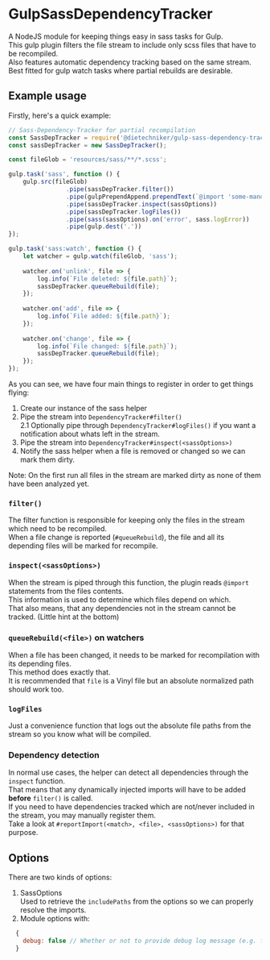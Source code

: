 # GulpSassDependencyTracker

A NodeJS module for keeping things easy in sass tasks for Gulp.  
This gulp plugin filters the file stream to include only scss files that have to be recompiled.  
Also features automatic dependency tracking based on the same stream.  
Best fitted for gulp watch tasks where partial rebuilds are desirable.

## Example usage

Firstly, here's a quick example:

```js
// Sass-Dependency-Tracker for partial recompilation
const SassDepTracker = require('@dietechniker/gulp-sass-dependency-tracker');
const sassDepTracker = new SassDepTracker();

const fileGlob = 'resources/sass/**/*.scss';

gulp.task('sass', function () {
    gulp.src(fileGlob)
                .pipe(sassDepTracker.filter())
                .pipe(gulpPrependAppend.prependText(`@import 'some-mandatory-import-prepended';`))
                .pipe(sassDepTracker.inspect(sassOptions))
                .pipe(sassDepTracker.logFiles())
                .pipe(sass(sassOptions).on('error', sass.logError))
                .pipe(gulp.dest('.'))
});

gulp.task('sass:watch', function () {
    let watcher = gulp.watch(fileGlob, 'sass');
    
    watcher.on('unlink', file => {
        log.info(`File deleted: ${file.path}`);
        sassDepTracker.queueRebuild(file);
    });
    
    watcher.on('add', file => {
        log.info(`File added: ${file.path}`);
    });
    
    watcher.on('change', file => {
        log.info(`File changed: ${file.path}`);
        sassDepTracker.queueRebuild(file);
    });
});
```

As you can see, we have four main things to register in order to get things flying:
1. Create our instance of the sass helper  
2. Pipe the stream into ``DependencyTracker#filter()``  
  2.1 Optionally pipe through ``DependencyTracker#logFiles()`` if you want a notification about whats left in the stream.
3. Pipe the stream into ``DependencyTracker#inspect(<sassOptions>)``  
4. Notify the sass helper when a file is removed or changed so we can mark them dirty.  

Note: On the first run all files in the stream are marked dirty as none of them have been analyzed yet.

### ``filter()``
The filter function is responsible for keeping only the files in the stream which need to be recompiled.  
When a file change is reported (``#queueRebuild``), the file and all its depending files will be marked for recompile.  

### ``inspect(<sassOptions>)``
When the stream is piped through this function, the plugin reads ``@import`` statements from the files contents.  
This information is used to determine which files depend on which.  
That also means, that any dependencies not in the stream cannot be tracked. (Little hint at the bottom)

### ``queueRebuild(<file>)`` on watchers
When a file has been changed, it needs to be marked for recompilation with its depending files.  
This method does exactly that.  
It is recommended that ``file`` is a Vinyl file but an absolute normalized path should work too.  

### ``logFiles``
Just a convenience function that logs out the absolute file paths from the stream so you know what will be compiled.

### Dependency detection
In normal use cases, the helper can detect all dependencies through the ``inspect`` function.  
That means that any dynamically injected imports will have to be added __before__ ``filter()`` is called.  
If you need to have dependencies tracked which are not/never included in the stream, you may manually register them.  
Take a look at ``#reportImport(<match>, <file>, <sassOptions>)`` for that purpose.

## Options
There are two kinds of options:

1. SassOptions  
  Used to retrieve the ``includePaths`` from the options so we can properly resolve the imports.
2. Module options with:  
  ```js
    {
      debug: false // Whether or not to provide debug log message (e.g. from the dependency detection)
    }
  ```